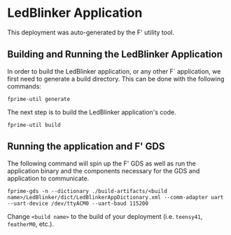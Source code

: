 # LedBlinker Application

This deployment was auto-generated by the F' utility tool.

## Building and Running the LedBlinker Application

In order to build the LedBlinker application, or any other F´ application, we first need to generate a build directory. This can be done with the following commands:

```
fprime-util generate
```

The next step is to build the LedBlinker application's code.
```
fprime-util build
```

## Running the application and F' GDS

The following command will spin up the F' GDS as well as run the application binary and the components necessary for the GDS and application to communicate.

```
fprime-gds -n --dictionary ./build-artifacts/<build name>/LedBlinker/dict/LedBlinkerAppDictionary.xml --comm-adapter uart --uart-device /dev/ttyACM0 --uart-baud 115200
```

Change `<build name>` to the build of your deployment (i.e. `teensy41`, `featherM0`, etc.).
